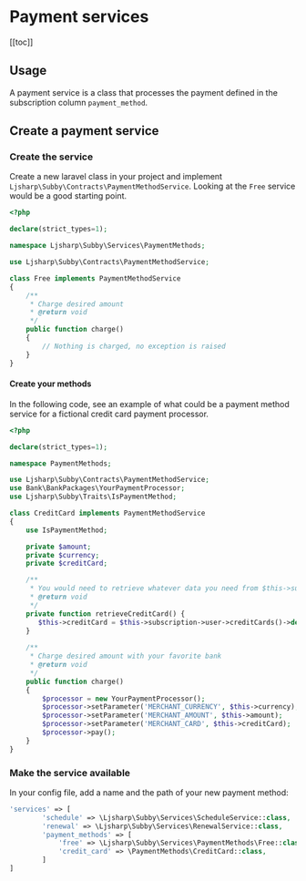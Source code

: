 # Payment services

[[toc]]

## Usage

A payment service is a class that processes the payment defined in the subscription column `payment_method`.

## Create a payment service

### Create the service

Create a new laravel class in your project and implement `Ljsharp\Subby\Contracts\PaymentMethodService`. Looking at
the `Free`
service would be a good starting point.

```php
<?php

declare(strict_types=1);

namespace Ljsharp\Subby\Services\PaymentMethods;

use Ljsharp\Subby\Contracts\PaymentMethodService;

class Free implements PaymentMethodService
{
    /**
     * Charge desired amount
     * @return void
     */
    public function charge()
    {
        // Nothing is charged, no exception is raised
    }
}
```

#### Create your methods

In the following code, see an example of what could be a payment method service for a fictional credit card payment
processor.

```php
<?php

declare(strict_types=1);

namespace PaymentMethods;

use Ljsharp\Subby\Contracts\PaymentMethodService;
use Bank\BankPackages\YourPaymentProcessor;
use Ljsharp\Subby\Traits\IsPaymentMethod;

class CreditCard implements PaymentMethodService
{
    use IsPaymentMethod;

    private $amount;
    private $currency;
    private $creditCard;

    /**
     * You would need to retrieve whatever data you need from $this->subscription relationships
     * @return void
     */
    private function retrieveCreditCard() {
       $this->creditCard = $this->subscription->user->creditCards()->default;
    }
    
    /**
     * Charge desired amount with your favorite bank
     * @return void
     */
    public function charge()
    {
        $processor = new YourPaymentProcessor();
        $processor->setParameter('MERCHANT_CURRENCY', $this->currency);
        $processor->setParameter('MERCHANT_AMOUNT', $this->amount);
        $processor->setParameter('MERCHANT_CARD', $this->creditCard);
        $processor->pay();
    }
}
```

### Make the service available

In your config file, add a name and the path of your new payment method:

```php 
'services' => [
        'schedule' => \Ljsharp\Subby\Services\ScheduleService::class,
        'renewal' => \Ljsharp\Subby\Services\RenewalService::class,
        'payment_methods' => [
            'free' => \Ljsharp\Subby\Services\PaymentMethods\Free::class,
            'credit_card' => \PaymentMethods\CreditCard::class,
        ]
]
```
